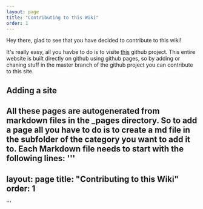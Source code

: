 ```yaml
---
layout: page
title: "Contributing to this Wiki"
order: 1
---
```


Hey there, glad to see that you have decided to contribute to this wiki! 

It's really easy, all you havbe to do is to visite [this](https://github.com/Ansraer/Wiki) github project. This entire website is built directly on github using github pages, so by adding or chaning stuff in the master branch of the github project you can contribute to this site.

## Adding a site
All these pages are autogenerated from markdown files in the _pages directory. So to add a page all you have to do is to create a md file in the subfolder of the category you want to add it to.
Each Markdown file needs to start with the following lines:
'''
---
layout: page
title: "Contributing to this Wiki"
order: 1
---
'''